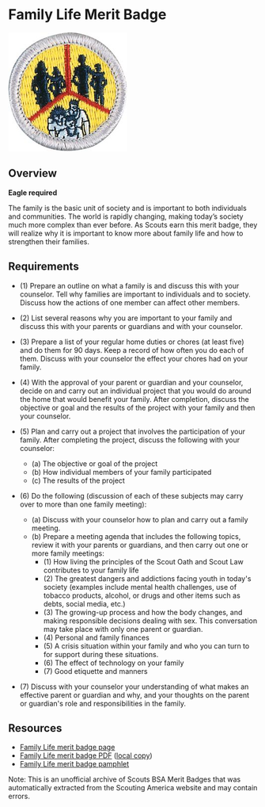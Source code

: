 

# Family Life Merit Badge

![Family Life Merit Badge](images/family-life-merit-badge.jpg)

## Overview

**Eagle required**

The family is the basic unit of society and is important to both individuals and communities. The world is rapidly changing, making today’s society much more complex than ever before. As Scouts earn this merit badge, they will realize why it is important to know more about family life and how to strengthen their families.

## Requirements

* (1) Prepare an outline on what a family is and discuss this with your counselor. Tell why families are important to individuals and to society. Discuss how the actions of one member can affect other members.
* (2) List several reasons why you are important to your family and discuss this with your parents or guardians and with your counselor.
* (3) Prepare a list of your regular home duties or chores (at least five) and do them for 90 days. Keep a record of how often you do each of them. Discuss with your counselor the effect your chores had on your family.
* (4) With the approval of your parent or guardian and your counselor, decide on and carry out an individual project that you would do around the home that would benefit your family. After completion, discuss the objective or goal and the results of the project with your family and then your counselor.
* (5) Plan and carry out a project that involves the participation of your family. After completing the project, discuss the following with your  counselor:
    * (a) The objective or goal of the project
    * (b) How individual members of your family participated
    * (c) The results of the project


* (6) Do the following (discussion of each of these subjects may carry over to more than one family meeting):
    * (a) Discuss with your counselor how to plan and carry out a family meeting.
    * (b) Prepare a meeting agenda that includes the following topics, review it with your parents or guardians, and then carry out one or more family meetings:
        * (1) How living the principles of the Scout Oath and Scout Law contributes to your family life
        * (2) The greatest dangers and addictions facing youth in today's society (examples include mental health challenges, use of tobacco products, alcohol, or drugs and other items such as debts, social media, etc.)
        * (3) The growing-up process and how the body changes, and making responsible decisions dealing with sex. This conversation may take place with only one parent or guardian.
        * (4) Personal and family finances
        * (5) A crisis situation within your family and who you can turn to for support during these situations.
        * (6) The effect of technology on your family
        * (7) Good etiquette and manners




* (7) Discuss with your counselor your understanding of what makes an effective parent or guardian and why, and your thoughts on the parent or guardian's role and responsibilities in the family.


## Resources

- [Family Life merit badge page](https://www.scouting.org/merit-badges/family-life/)
- [Family Life merit badge PDF](https://filestore.scouting.org/filestore/Merit_Badge_ReqandRes/2023_Updates/35893(23)_Family_Life_REQ.pdf) ([local copy](files/family-life-merit-badge.pdf))
- [Family Life merit badge pamphlet](None)

Note: This is an unofficial archive of Scouts BSA Merit Badges that was automatically extracted from the Scouting America website and may contain errors.